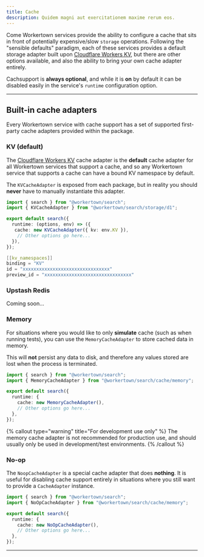 ```yaml
---
title: Cache
description: Quidem magni aut exercitationem maxime rerum eos.
---
```


Come Workertown services provide the ability to configure a cache that sits in
front of potentially expensive/slow `storage` operations. Following the
"sensible defaults" paradigm, each of these services provides a default storage
adapter built upon
[Cloudflare Workers KV](https://developers.cloudflare.com/workers/learning/how-kv-works/),
but there are other options available, and also the ability to bring your own
cache adapter entirely.

Cachsupport is **always optional**, and while it is **on** by default it can be
disabled easily in the service's `runtime` configuration option.

---

## Built-in cache adapters

Every Workertown service with cache support has a set of supported first-party
cache adapters provided within the package.

### KV (default)

The 
[Cloudflare Workers KV](https://developers.cloudflare.com/workers/learning/how-kv-works/)
cache adapter is the **default** cache adapter for all Workertown services that
support a cache, and so any Workertown service that supports a cache can have a
bound KV namespace by default.

The `KVCacheAdapter` is exposed from each package, but in reality you should
**never** have to manually instantiate this adapter.

```ts
import { search } from "@workertown/search";
import { KVCacheAdapter } from "@workertown/search/storage/d1";

export default search({
  runtime: (options, env) => ({
   cache: new KVCacheAdapter({ kv: env.KV }),
    // Other options go here...
  }),
});
```

```c
[[kv_namespaces]]
binding = "KV"
id = "xxxxxxxxxxxxxxxxxxxxxxxxxxxxxxxx"
preview_id = "xxxxxxxxxxxxxxxxxxxxxxxxxxxxxxxx"
```

### Upstash Redis

Coming soon...

### Memory

For situations where you would like to only **simulate** cache (such as when
running tests), you can use the `MemoryCacheAdapter` to store cached data in
memory.

This will **not** persist any data to disk, and therefore any values stored are
lost when the process is terminated.

```ts
import { search } from "@workertown/search";
import { MemoryCacheAdapter } from "@workertown/search/cache/memory";

export default search({
  runtime: {
    cache: new MemoryCacheAdapter(),
    // Other options go here...
  },
});
```

{% callout type="warning" title="For development use only" %}
The memory cache adapter is not recommended for production use, and should
usually only be used in development/test environments.
{% /callout %}

### No-op

The `NoopCacheAdapter` is a special cache adapter that does **nothing**. It is
useful for disabling cache support entirely in situations where you still want
to provide a `CacheAdapter` instance.

```ts
import { search } from "@workertown/search";
import { NoOpCacheAdapter } from "@workertown/search/cache/memory";

export default search({
  runtime: {
    cache: new NoOpCacheAdapter(),
    // Other options go here...
  },
});
```

---

